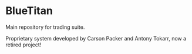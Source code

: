 # BlueTitan
Main repository for trading suite.

Proprietary system developed by Carson Packer and Antony Tokarr, now a retired project!
